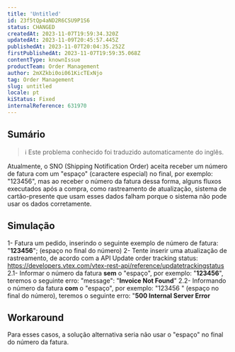 ```yaml
---
title: 'Untitled'
id: 23f5tQp4aND2R6CSU9P1S6
status: CHANGED
createdAt: 2023-11-07T19:59:34.320Z
updatedAt: 2023-11-09T20:45:57.445Z
publishedAt: 2023-11-07T20:04:35.252Z
firstPublishedAt: 2023-11-07T19:59:35.068Z
contentType: knownIssue
productTeam: Order Management
author: 2mXZkbi0oi061KicTExNjo
tag: Order Management
slug: untitled
locale: pt
kiStatus: Fixed
internalReference: 631970
---
```


## Sumário

>ℹ️ Este problema conhecido foi traduzido automaticamente do inglês.



Atualmente, o SNO (Shipping Notification Order) aceita receber um número de fatura com um "espaço" (caractere especial) no final, por exemplo: "123456", mas ao receber o número da fatura dessa forma, alguns fluxos executados após a compra, como rastreamento de atualização, sistema de cartão-presente que usam esses dados falham porque o sistema não pode usar os dados corretamente.

## Simulação


1- Fatura um pedido, inserindo o seguinte exemplo de número de fatura: "**123456**"; (espaço no final do número)
2- Tente inserir uma atualização de rastreamento, de acordo com a API Update order tracking status: https://developers.vtex.com/vtex-rest-api/reference/updatetrackingstatus
2.1- Informar o número da fatura **sem** o "espaço", por exemplo: "**123456**", teremos o seguinte erro: "message": "**Invoice Not Found**"
2.2- Informando o número da fatura **com** o "espaço", por exemplo: "123456 " (espaço no final do número), teremos o seguinte erro: "**500 Internal Server Error**

## Workaround


Para esses casos, a solução alternativa seria não usar o "espaço" no final do número da fatura.





